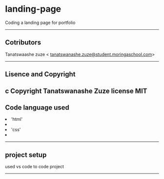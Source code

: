 # landing-page
 Coding a landing page for  portfolio

 ---

 ## Cotributors
 Tanatswaashe zuze <	tanatswanashe.zuze@student.moringaschool.com>

 ---

 ## Lisence and Copyright
   c Copyright Tanatswanashe Zuze
  license  MIT
---

  ## Code language used

  <li>'html'<li>
  <li>'css'<li>

----

## project setup

used vs code to code project 




---


